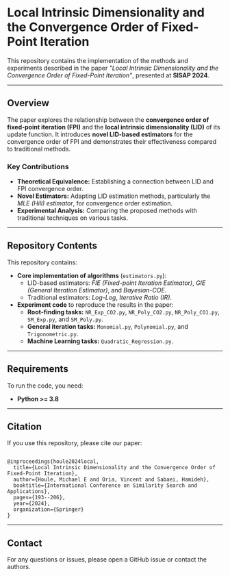 <h1><b>Local Intrinsic Dimensionality and the Convergence Order of Fixed-Point Iteration</b></h1>

<p>This repository contains the implementation of the methods and experiments described in the paper <i>"Local Intrinsic Dimensionality and the Convergence Order of Fixed-Point Iteration"</i>, presented at <b>SISAP 2024</b>.</p>

<hr>

<h2><b>Overview</b></h2>

<p>The paper explores the relationship between the <b>convergence order of fixed-point iteration (FPI)</b> and the <b>local intrinsic dimensionality (LID)</b> of its update function. It introduces <b>novel LID-based estimators</b> for the convergence order of FPI and demonstrates their effectiveness compared to traditional methods.</p>

<h3><b>Key Contributions</b></h3>
<ul>
  <li><b>Theoretical Equivalence:</b> Establishing a connection between LID and FPI convergence order.</li>
  <li><b>Novel Estimators:</b> Adapting LID estimation methods, particularly the <i>MLE (Hill) estimator</i>, for convergence order estimation.</li>
  <li><b>Experimental Analysis:</b> Comparing the proposed methods with traditional techniques on various tasks.</li>
</ul>

<hr>

<h2><b>Repository Contents</b></h2>
<p>This repository contains:</p>
<ul>
  <li><b>Core implementation of algorithms</b> (<code>estimators.py</code>):
    <ul>
      <li>LID-based estimators: <i>FIE (Fixed-point Iteration Estimator)</i>, <i>GIE (General Iteration Estimator)</i>, and <i>Bayesian-COE</i>.</li>
      <li>Traditional estimators: <i>Log-Log</i>, <i>Iterative Ratio (IR)</i>.</li>
    </ul>
  </li>
  <li><b>Experiment code</b> to reproduce the results in the paper:
    <ul>
      <li><b>Root-finding tasks:</b> <code>NR_Exp_CO2.py</code>, <code>NR_Poly_CO2.py</code>, <code>NR_Poly_CO1.py</code>, <code>SM_Exp.py</code>, and <code>SM_Poly.py</code>.</li>
      <li><b>General iteration tasks:</b> <code>Monomial.py</code>, <code>Polynomial.py</code>, and <code>Trigonometric.py</code>.</li>
      <li><b>Machine Learning tasks:</b> <code>Quadratic_Regression.py</code>.</li>
    </ul>
  </li>
</ul>

<hr>

<h2><b>Requirements</b></h2>
<p>To run the code, you need:</p>
<ul>
  <li><b>Python >= 3.8</b></li>
</ul>
  <hr>
  
<h2><b>Citation</b></h2>
<p>If you use this repository, please cite our paper:</p>
<pre><code>
@inproceedings{houle2024local,
  title={Local Intrinsic Dimensionality and the Convergence Order of Fixed-Point Iteration},
  author={Houle, Michael E and Oria, Vincent and Sabaei, Hamideh},
  booktitle={International Conference on Similarity Search and Applications},
  pages={193--206},
  year={2024},
  organization={Springer}
}
</code></pre>

<hr>

<h2><b>Contact</b></h2>
<p>For any questions or issues, please open a GitHub issue or contact the authors.</p>
